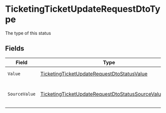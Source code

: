 # TicketingTicketUpdateRequestDtoType

The type of this status


## Fields

| Field                                                                                                                                     | Type                                                                                                                                      | Required                                                                                                                                  | Description                                                                                                                               | Example                                                                                                                                   |
| ----------------------------------------------------------------------------------------------------------------------------------------- | ----------------------------------------------------------------------------------------------------------------------------------------- | ----------------------------------------------------------------------------------------------------------------------------------------- | ----------------------------------------------------------------------------------------------------------------------------------------- | ----------------------------------------------------------------------------------------------------------------------------------------- |
| `Value`                                                                                                                                   | [TicketingTicketUpdateRequestDtoStatusValue](../../Models/Components/TicketingTicketUpdateRequestDtoStatusValue.md)                       | :heavy_minus_sign:                                                                                                                        | The type of this status                                                                                                                   | to-do                                                                                                                                     |
| `SourceValue`                                                                                                                             | [TicketingTicketUpdateRequestDtoStatusSourceValueUnion](../../Models/Components/TicketingTicketUpdateRequestDtoStatusSourceValueUnion.md) | :heavy_minus_sign:                                                                                                                        | The source value of this status type                                                                                                      | New                                                                                                                                       |